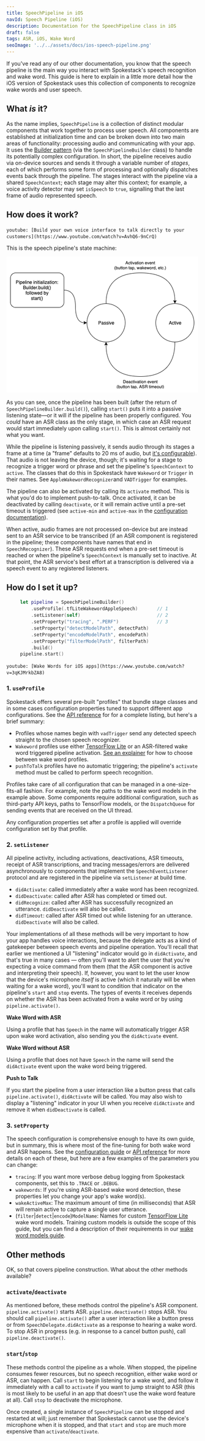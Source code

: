 ```yaml
---
title: SpeechPipeline in iOS
navId: Speech Pipeline (iOS)
description: Documentation for the SpeechPipeline class in iOS
draft: false
tags: ASR, iOS, Wake Word
seoImage: '../../assets/docs/ios-speech-pipeline.png'
---
```


If you've read any of our other documentation, you know that the speech pipeline is the main way you interact with Spokestack's speech recognition and wake word. This guide is here to explain in a little more detail how the iOS version of Spokestack uses this collection of components to recognize wake words and user speech.

## What _is_ it?

As the name implies, `SpeechPipeline` is a collection of distinct modular components that work together to process user speech. All components are established at initialization time and can be broken down into two main areas of functionality: processing audio and communicating with your app. It uses the [Builder pattern](https://en.wikipedia.org/wiki/Builder_pattern) (via the `SpeechPipelineBuilder` class) to handle its potentially complex configuration. In short, the pipeline receives audio via on-device sources and sends it through a variable number of _stages_, each of which performs some form of processing and optionally dispatches events back through the pipeline. The stages interact with the pipeline via a shared `SpeechContext`; each stage may alter this context; for example, a voice activity detector may set `isSpeech` to `true`, signalling that the last frame of audio represented speech.

## How does it work?

`youtube: [Build your own voice interface to talk directly to your customers](https://www.youtube.com/watch?v=AvhQ6-9nCrQ)`

This is the speech pipeline's state machine:

![](images/speech_pipeline_ios.png 'iOS speech pipeline')

As you can see, once the pipeline has been built (after the return of `SpeechPipelineBuilder.build()`), calling `start()` puts it into a passive listening state—or it will if the pipeline has been properly configured. You _could_ have an ASR class as the only stage, in which case an ASR request would start immediately upon calling `start()`. This is almost certainly not what you want.

While the pipeline is listening passively, it sends audio through its stages a frame at a time (a "frame" defaults to 20 ms of audio, but [it's configurable](/docs/concepts/pipeline-configuration)). That audio is not leaving the device, though; it's waiting for a stage to recognize a trigger word or phrase and set the pipeline's `SpeechContext` to `active`. The classes that do this in Spokestack have `Wakeword` or `Trigger` in their names. See `AppleWakewordRecognizer`and `VADTrigger` for examples.

The pipeline can also be activated by calling its `activate` method. This is what you'd do to implement push-to-talk. Once activated, it can be deactivated by calling `deactivate`, or it will remain active until a pre-set timeout is triggered (see `active-min` and `active-max` in the [configuration documentation](/docs/concepts/pipeline-configuration)).

When active, audio frames are not processed on-device but are instead sent to an ASR service to be transcribed (if an ASR component is registered in the pipeline; these components have names that end in `SpeechRecognizer`). These ASR requests end when a pre-set timeout is reached or when the pipeline's `SpeechContext` is manually set to inactive. At that point, the ASR service's best effort at a transcription is delivered via a speech event to any registered listeners.

## How do I set it up?

```swift
     let pipeline = SpeechPipelineBuilder()
         .useProfile(.tfLiteWakewordAppleSpeech)       // 1
         .setListener(self)                            // 2
         .setProperty("tracing", ".PERF")              // 3
         .setProperty("detectModelPath", detectPath)
         .setProperty("encodeModelPath", encodePath)
         .setProperty("filterModelPath", filterPath)
         .build()
     pipeline.start()
```

`youtube: [Wake Words for iOS apps](https://www.youtube.com/watch?v=3qKJMrkbZA8)`

### 1. `useProfile`

Spokestack offers several pre-built "profiles" that bundle stage classes and in some cases configuration properties tuned to support different app configurations. See the [API reference](https://spokestack.github.io/spokestack-ios/Classes/SpeechPipeline.html) for for a complete listing, but here's a brief summary:

- Profiles whose names begin with `vadTrigger` send any detected speech straight to the chosen speech recognizer.
- `Wakeword` profiles use either [TensorFlow Lite](https://www.tensorflow.org/lite) or an ASR-filtered wake word triggered pipeline activation. [See an explainer](/blog/choosing-the-right-ios-wakeword-service) for how to choose between wake word profiles.
- `pushToTalk` profiles have no automatic triggering; the pipeline's `activate` method must be called to perform speech recognition.

Profiles take care of all configuration that can be managed in a one-size-fits-all fashion. For example, note the paths to the wake word models in the example above. Some components require additional configuration, such as third-party API keys, paths to TensorFlow models, or the `DispatchQueue` for sending events that are received on the UI thread.

Any configuration properties set after a profile is applied will override configuration set by that profile.

### 2. `setListener`

All pipeline activity, including activations, deactivations, ASR timeouts, receipt of ASR transcriptions, and tracing messages/errors are delivered asynchronously to components that implement the `SpeechEventListener` protocol and are registered in the pipeline via `setListener` at build time.

- `didActivate`: called immediately after a wake word has been recognized.
- `didDeactivate`: called after ASR has completed or timed out.
- `didRecognize`: called after ASR has successfully recognized an utterance. `didDeactivate` will also be called.
- `didTimeout`: called after ASR timed out while listening for an utterance. `didDeactivate` will also be called.

Your implementations of all these methods will be very important to how your app handles voice interactions, because the delegate acts as a kind of gatekeeper between speech events and pipeline operation. You'll recall that earlier we mentioned a UI "listening" indicator would go in `didActivate`, and that's true in many cases — often you'll want to alert the user that you're expecting a voice command from them (that the ASR component is active and interpreting their speech). If, however, you want to let the user know that the device's microphone _itself_ is active (which it naturally will be when waiting for a wake word), you'll want to condition that indicator on the pipeline's `start` and `stop` events. The types of events it receives depends on whether the ASR has been activated from a wake word or by using `pipeline.activate()`.

**Wake Word with ASR**

Using a profile that has `Speech` in the name will automatically trigger ASR upon wake word activation, also sending you the `didActivate` event.

**Wake Word without ASR**

Using a profile that does not have `Speech` in the name will send the `didActivate` event upon the wake word being triggered.

**Push to Talk**

If you start the pipeline from a user interaction like a button press that calls `pipeline.activate()`, `didActivate` will be called. You may also wish to display a "listening" indicator in your UI when you receive `didActivate` and remove it when `didDeactivate` is called.

### 3. `setProperty`

The speech configuration is comprehensive enough to have its own guide, but in summary, this is where most of the fine-tuning for both wake word and ASR happens. See the [configuration guide](/docs/concepts/pipeline-configuration) or [API reference](https://spokestack.github.io/spokestack-ios/) for more details on each of these, but here are a few examples of the parameters you can change:

- `tracing`: If you want more verbose debug logging from Spokestack components, set this to `.TRACE` or `.DEBUG`.
- `wakewords`: If you're using ASR-based wake word detection, these properties let you change your app's wake word(s).
- `wakeActiveMax`: The maximum amount of time (in milliseconds) that ASR will remain active to capture a single user utterance.
- (`filter`|`detect`|`encode`)`ModelName`: Names for custom [TensorFlow Lite](https://www.tensorflow.org/lite) wake word models. Training custom models is outside the scope of this guide, but you can find a description of their requirements in our [wake word models guide](/docs/concepts/wakeword-models).

## Other methods

OK, so that covers pipeline construction. What about the other methods available?

### `activate`/`deactivate`

As mentioned before, these methods control the pipeline's ASR component. `pipeline.activate()` starts ASR. `pipeline.deactivate()` stops ASR. You should call `pipeline.activate()` after a user interaction like a button press or from `SpeechDelegate.didActivate` as a response to hearing a wake word. To stop ASR in progress (e.g. in response to a cancel button push), call `pipeline.deactivate()`.

### `start`/`stop`

These methods control the pipeline as a whole. When stopped, the pipeline consumes fewer resources, but no speech recognition, either wake word or ASR, can happen. Call `start` to begin listening for a wake word, and follow it immediately with a call to `activate` if you want to jump straight to ASR (this is most likely to be useful in an app that doesn't use the wake word feature at all). Call `stop` to deactivate the microphone.

Once created, a single instance of `SpeechPipeline` can be stopped and restarted at will; just remember that Spokestack cannot use the device's microphone when it is stopped, and that `start` and `stop` are much more expensive than `activate`/`deactivate`.
